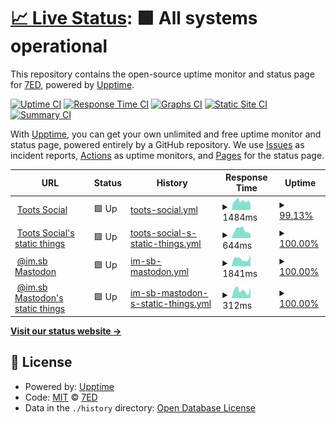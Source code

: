 # [📈 Live Status](https://uptime.7ed.net): <!--live status--> **🟩 All systems operational**

This repository contains the open-source uptime monitor and status page for [7ED](https://7ed.net), powered by [Upptime](https://github.com/upptime/upptime).

[![Uptime CI](https://github.com/7ednet/uptime/workflows/Uptime%20CI/badge.svg)](https://github.com/7ednet/uptime/actions?query=workflow%3A%22Uptime+CI%22)
[![Response Time CI](https://github.com/7ednet/uptime/workflows/Response%20Time%20CI/badge.svg)](https://github.com/7ednet/uptime/actions?query=workflow%3A%22Response+Time+CI%22)
[![Graphs CI](https://github.com/7ednet/uptime/workflows/Graphs%20CI/badge.svg)](https://github.com/7ednet/uptime/actions?query=workflow%3A%22Graphs+CI%22)
[![Static Site CI](https://github.com/7ednet/uptime/workflows/Static%20Site%20CI/badge.svg)](https://github.com/7ednet/uptime/actions?query=workflow%3A%22Static+Site+CI%22)
[![Summary CI](https://github.com/7ednet/uptime/workflows/Summary%20CI/badge.svg)](https://github.com/7ednet/uptime/actions?query=workflow%3A%22Summary+CI%22)

With [Upptime](https://upptime.js.org), you can get your own unlimited and free uptime monitor and status page, powered entirely by a GitHub repository. We use [Issues](https://github.com/7ednet/uptime/issues) as incident reports, [Actions](https://github.com/7ednet/uptime/actions) as uptime monitors, and [Pages](https://uptime.7ed.net) for the status page.

<!--start: status pages-->
<!-- This summary is generated by Upptime (https://github.com/upptime/upptime) -->
<!-- Do not edit this manually, your changes will be overwritten -->
<!-- prettier-ignore -->
| URL | Status | History | Response Time | Uptime |
| --- | ------ | ------- | ------------- | ------ |
| <img alt="" src="https://favicons.githubusercontent.com/toots.social" height="13"> [Toots Social](https://toots.social) | 🟩 Up | [toots-social.yml](https://github.com/7ednet/uptime/commits/HEAD/history/toots-social.yml) | <details><summary><img alt="Response time graph" src="./graphs/toots-social/response-time-week.png" height="20"> 1484ms</summary><br><a href="https://uptime.7ed.net/history/toots-social"><img alt="Response time 1633" src="https://img.shields.io/endpoint?url=https%3A%2F%2Fraw.githubusercontent.com%2F7ednet%2Fuptime%2FHEAD%2Fapi%2Ftoots-social%2Fresponse-time.json"></a><br><a href="https://uptime.7ed.net/history/toots-social"><img alt="24-hour response time 1411" src="https://img.shields.io/endpoint?url=https%3A%2F%2Fraw.githubusercontent.com%2F7ednet%2Fuptime%2FHEAD%2Fapi%2Ftoots-social%2Fresponse-time-day.json"></a><br><a href="https://uptime.7ed.net/history/toots-social"><img alt="7-day response time 1484" src="https://img.shields.io/endpoint?url=https%3A%2F%2Fraw.githubusercontent.com%2F7ednet%2Fuptime%2FHEAD%2Fapi%2Ftoots-social%2Fresponse-time-week.json"></a><br><a href="https://uptime.7ed.net/history/toots-social"><img alt="30-day response time 1633" src="https://img.shields.io/endpoint?url=https%3A%2F%2Fraw.githubusercontent.com%2F7ednet%2Fuptime%2FHEAD%2Fapi%2Ftoots-social%2Fresponse-time-month.json"></a><br><a href="https://uptime.7ed.net/history/toots-social"><img alt="1-year response time 1633" src="https://img.shields.io/endpoint?url=https%3A%2F%2Fraw.githubusercontent.com%2F7ednet%2Fuptime%2FHEAD%2Fapi%2Ftoots-social%2Fresponse-time-year.json"></a></details> | <details><summary><a href="https://uptime.7ed.net/history/toots-social">99.13%</a></summary><a href="https://uptime.7ed.net/history/toots-social"><img alt="All-time uptime 99.65%" src="https://img.shields.io/endpoint?url=https%3A%2F%2Fraw.githubusercontent.com%2F7ednet%2Fuptime%2FHEAD%2Fapi%2Ftoots-social%2Fuptime.json"></a><br><a href="https://uptime.7ed.net/history/toots-social"><img alt="24-hour uptime 100.00%" src="https://img.shields.io/endpoint?url=https%3A%2F%2Fraw.githubusercontent.com%2F7ednet%2Fuptime%2FHEAD%2Fapi%2Ftoots-social%2Fuptime-day.json"></a><br><a href="https://uptime.7ed.net/history/toots-social"><img alt="7-day uptime 99.13%" src="https://img.shields.io/endpoint?url=https%3A%2F%2Fraw.githubusercontent.com%2F7ednet%2Fuptime%2FHEAD%2Fapi%2Ftoots-social%2Fuptime-week.json"></a><br><a href="https://uptime.7ed.net/history/toots-social"><img alt="30-day uptime 99.65%" src="https://img.shields.io/endpoint?url=https%3A%2F%2Fraw.githubusercontent.com%2F7ednet%2Fuptime%2FHEAD%2Fapi%2Ftoots-social%2Fuptime-month.json"></a><br><a href="https://uptime.7ed.net/history/toots-social"><img alt="1-year uptime 99.65%" src="https://img.shields.io/endpoint?url=https%3A%2F%2Fraw.githubusercontent.com%2F7ednet%2Fuptime%2FHEAD%2Fapi%2Ftoots-social%2Fuptime-year.json"></a></details>
| <img alt="" src="https://favicons.githubusercontent.com/s3.toots.social" height="13"> [Toots Social's static things](https://s3.toots.social) | 🟩 Up | [toots-social-s-static-things.yml](https://github.com/7ednet/uptime/commits/HEAD/history/toots-social-s-static-things.yml) | <details><summary><img alt="Response time graph" src="./graphs/toots-social-s-static-things/response-time-week.png" height="20"> 644ms</summary><br><a href="https://uptime.7ed.net/history/toots-social-s-static-things"><img alt="Response time 710" src="https://img.shields.io/endpoint?url=https%3A%2F%2Fraw.githubusercontent.com%2F7ednet%2Fuptime%2FHEAD%2Fapi%2Ftoots-social-s-static-things%2Fresponse-time.json"></a><br><a href="https://uptime.7ed.net/history/toots-social-s-static-things"><img alt="24-hour response time 555" src="https://img.shields.io/endpoint?url=https%3A%2F%2Fraw.githubusercontent.com%2F7ednet%2Fuptime%2FHEAD%2Fapi%2Ftoots-social-s-static-things%2Fresponse-time-day.json"></a><br><a href="https://uptime.7ed.net/history/toots-social-s-static-things"><img alt="7-day response time 644" src="https://img.shields.io/endpoint?url=https%3A%2F%2Fraw.githubusercontent.com%2F7ednet%2Fuptime%2FHEAD%2Fapi%2Ftoots-social-s-static-things%2Fresponse-time-week.json"></a><br><a href="https://uptime.7ed.net/history/toots-social-s-static-things"><img alt="30-day response time 710" src="https://img.shields.io/endpoint?url=https%3A%2F%2Fraw.githubusercontent.com%2F7ednet%2Fuptime%2FHEAD%2Fapi%2Ftoots-social-s-static-things%2Fresponse-time-month.json"></a><br><a href="https://uptime.7ed.net/history/toots-social-s-static-things"><img alt="1-year response time 710" src="https://img.shields.io/endpoint?url=https%3A%2F%2Fraw.githubusercontent.com%2F7ednet%2Fuptime%2FHEAD%2Fapi%2Ftoots-social-s-static-things%2Fresponse-time-year.json"></a></details> | <details><summary><a href="https://uptime.7ed.net/history/toots-social-s-static-things">100.00%</a></summary><a href="https://uptime.7ed.net/history/toots-social-s-static-things"><img alt="All-time uptime 100.00%" src="https://img.shields.io/endpoint?url=https%3A%2F%2Fraw.githubusercontent.com%2F7ednet%2Fuptime%2FHEAD%2Fapi%2Ftoots-social-s-static-things%2Fuptime.json"></a><br><a href="https://uptime.7ed.net/history/toots-social-s-static-things"><img alt="24-hour uptime 100.00%" src="https://img.shields.io/endpoint?url=https%3A%2F%2Fraw.githubusercontent.com%2F7ednet%2Fuptime%2FHEAD%2Fapi%2Ftoots-social-s-static-things%2Fuptime-day.json"></a><br><a href="https://uptime.7ed.net/history/toots-social-s-static-things"><img alt="7-day uptime 100.00%" src="https://img.shields.io/endpoint?url=https%3A%2F%2Fraw.githubusercontent.com%2F7ednet%2Fuptime%2FHEAD%2Fapi%2Ftoots-social-s-static-things%2Fuptime-week.json"></a><br><a href="https://uptime.7ed.net/history/toots-social-s-static-things"><img alt="30-day uptime 100.00%" src="https://img.shields.io/endpoint?url=https%3A%2F%2Fraw.githubusercontent.com%2F7ednet%2Fuptime%2FHEAD%2Fapi%2Ftoots-social-s-static-things%2Fuptime-month.json"></a><br><a href="https://uptime.7ed.net/history/toots-social-s-static-things"><img alt="1-year uptime 100.00%" src="https://img.shields.io/endpoint?url=https%3A%2F%2Fraw.githubusercontent.com%2F7ednet%2Fuptime%2FHEAD%2Fapi%2Ftoots-social-s-static-things%2Fuptime-year.json"></a></details>
| <img alt="" src="https://favicons.githubusercontent.com/mastodon.im.sb" height="13"> [@im.sb Mastodon](https://mastodon.im.sb) | 🟩 Up | [im-sb-mastodon.yml](https://github.com/7ednet/uptime/commits/HEAD/history/im-sb-mastodon.yml) | <details><summary><img alt="Response time graph" src="./graphs/im-sb-mastodon/response-time-week.png" height="20"> 1841ms</summary><br><a href="https://uptime.7ed.net/history/im-sb-mastodon"><img alt="Response time 1885" src="https://img.shields.io/endpoint?url=https%3A%2F%2Fraw.githubusercontent.com%2F7ednet%2Fuptime%2FHEAD%2Fapi%2Fim-sb-mastodon%2Fresponse-time.json"></a><br><a href="https://uptime.7ed.net/history/im-sb-mastodon"><img alt="24-hour response time 1271" src="https://img.shields.io/endpoint?url=https%3A%2F%2Fraw.githubusercontent.com%2F7ednet%2Fuptime%2FHEAD%2Fapi%2Fim-sb-mastodon%2Fresponse-time-day.json"></a><br><a href="https://uptime.7ed.net/history/im-sb-mastodon"><img alt="7-day response time 1841" src="https://img.shields.io/endpoint?url=https%3A%2F%2Fraw.githubusercontent.com%2F7ednet%2Fuptime%2FHEAD%2Fapi%2Fim-sb-mastodon%2Fresponse-time-week.json"></a><br><a href="https://uptime.7ed.net/history/im-sb-mastodon"><img alt="30-day response time 1885" src="https://img.shields.io/endpoint?url=https%3A%2F%2Fraw.githubusercontent.com%2F7ednet%2Fuptime%2FHEAD%2Fapi%2Fim-sb-mastodon%2Fresponse-time-month.json"></a><br><a href="https://uptime.7ed.net/history/im-sb-mastodon"><img alt="1-year response time 1885" src="https://img.shields.io/endpoint?url=https%3A%2F%2Fraw.githubusercontent.com%2F7ednet%2Fuptime%2FHEAD%2Fapi%2Fim-sb-mastodon%2Fresponse-time-year.json"></a></details> | <details><summary><a href="https://uptime.7ed.net/history/im-sb-mastodon">100.00%</a></summary><a href="https://uptime.7ed.net/history/im-sb-mastodon"><img alt="All-time uptime 100.00%" src="https://img.shields.io/endpoint?url=https%3A%2F%2Fraw.githubusercontent.com%2F7ednet%2Fuptime%2FHEAD%2Fapi%2Fim-sb-mastodon%2Fuptime.json"></a><br><a href="https://uptime.7ed.net/history/im-sb-mastodon"><img alt="24-hour uptime 100.00%" src="https://img.shields.io/endpoint?url=https%3A%2F%2Fraw.githubusercontent.com%2F7ednet%2Fuptime%2FHEAD%2Fapi%2Fim-sb-mastodon%2Fuptime-day.json"></a><br><a href="https://uptime.7ed.net/history/im-sb-mastodon"><img alt="7-day uptime 100.00%" src="https://img.shields.io/endpoint?url=https%3A%2F%2Fraw.githubusercontent.com%2F7ednet%2Fuptime%2FHEAD%2Fapi%2Fim-sb-mastodon%2Fuptime-week.json"></a><br><a href="https://uptime.7ed.net/history/im-sb-mastodon"><img alt="30-day uptime 100.00%" src="https://img.shields.io/endpoint?url=https%3A%2F%2Fraw.githubusercontent.com%2F7ednet%2Fuptime%2FHEAD%2Fapi%2Fim-sb-mastodon%2Fuptime-month.json"></a><br><a href="https://uptime.7ed.net/history/im-sb-mastodon"><img alt="1-year uptime 100.00%" src="https://img.shields.io/endpoint?url=https%3A%2F%2Fraw.githubusercontent.com%2F7ednet%2Fuptime%2FHEAD%2Fapi%2Fim-sb-mastodon%2Fuptime-year.json"></a></details>
| <img alt="" src="https://favicons.githubusercontent.com/s3.imsb.app" height="13"> [@im.sb Mastodon's static things](https://s3.imsb.app) | 🟩 Up | [im-sb-mastodon-s-static-things.yml](https://github.com/7ednet/uptime/commits/HEAD/history/im-sb-mastodon-s-static-things.yml) | <details><summary><img alt="Response time graph" src="./graphs/im-sb-mastodon-s-static-things/response-time-week.png" height="20"> 312ms</summary><br><a href="https://uptime.7ed.net/history/im-sb-mastodon-s-static-things"><img alt="Response time 260" src="https://img.shields.io/endpoint?url=https%3A%2F%2Fraw.githubusercontent.com%2F7ednet%2Fuptime%2FHEAD%2Fapi%2Fim-sb-mastodon-s-static-things%2Fresponse-time.json"></a><br><a href="https://uptime.7ed.net/history/im-sb-mastodon-s-static-things"><img alt="24-hour response time 118" src="https://img.shields.io/endpoint?url=https%3A%2F%2Fraw.githubusercontent.com%2F7ednet%2Fuptime%2FHEAD%2Fapi%2Fim-sb-mastodon-s-static-things%2Fresponse-time-day.json"></a><br><a href="https://uptime.7ed.net/history/im-sb-mastodon-s-static-things"><img alt="7-day response time 312" src="https://img.shields.io/endpoint?url=https%3A%2F%2Fraw.githubusercontent.com%2F7ednet%2Fuptime%2FHEAD%2Fapi%2Fim-sb-mastodon-s-static-things%2Fresponse-time-week.json"></a><br><a href="https://uptime.7ed.net/history/im-sb-mastodon-s-static-things"><img alt="30-day response time 260" src="https://img.shields.io/endpoint?url=https%3A%2F%2Fraw.githubusercontent.com%2F7ednet%2Fuptime%2FHEAD%2Fapi%2Fim-sb-mastodon-s-static-things%2Fresponse-time-month.json"></a><br><a href="https://uptime.7ed.net/history/im-sb-mastodon-s-static-things"><img alt="1-year response time 260" src="https://img.shields.io/endpoint?url=https%3A%2F%2Fraw.githubusercontent.com%2F7ednet%2Fuptime%2FHEAD%2Fapi%2Fim-sb-mastodon-s-static-things%2Fresponse-time-year.json"></a></details> | <details><summary><a href="https://uptime.7ed.net/history/im-sb-mastodon-s-static-things">100.00%</a></summary><a href="https://uptime.7ed.net/history/im-sb-mastodon-s-static-things"><img alt="All-time uptime 100.00%" src="https://img.shields.io/endpoint?url=https%3A%2F%2Fraw.githubusercontent.com%2F7ednet%2Fuptime%2FHEAD%2Fapi%2Fim-sb-mastodon-s-static-things%2Fuptime.json"></a><br><a href="https://uptime.7ed.net/history/im-sb-mastodon-s-static-things"><img alt="24-hour uptime 100.00%" src="https://img.shields.io/endpoint?url=https%3A%2F%2Fraw.githubusercontent.com%2F7ednet%2Fuptime%2FHEAD%2Fapi%2Fim-sb-mastodon-s-static-things%2Fuptime-day.json"></a><br><a href="https://uptime.7ed.net/history/im-sb-mastodon-s-static-things"><img alt="7-day uptime 100.00%" src="https://img.shields.io/endpoint?url=https%3A%2F%2Fraw.githubusercontent.com%2F7ednet%2Fuptime%2FHEAD%2Fapi%2Fim-sb-mastodon-s-static-things%2Fuptime-week.json"></a><br><a href="https://uptime.7ed.net/history/im-sb-mastodon-s-static-things"><img alt="30-day uptime 100.00%" src="https://img.shields.io/endpoint?url=https%3A%2F%2Fraw.githubusercontent.com%2F7ednet%2Fuptime%2FHEAD%2Fapi%2Fim-sb-mastodon-s-static-things%2Fuptime-month.json"></a><br><a href="https://uptime.7ed.net/history/im-sb-mastodon-s-static-things"><img alt="1-year uptime 100.00%" src="https://img.shields.io/endpoint?url=https%3A%2F%2Fraw.githubusercontent.com%2F7ednet%2Fuptime%2FHEAD%2Fapi%2Fim-sb-mastodon-s-static-things%2Fuptime-year.json"></a></details>

<!--end: status pages-->

[**Visit our status website →**](https://uptime.7ed.net)

## 📄 License

- Powered by: [Upptime](https://github.com/upptime/upptime)
- Code: [MIT](./LICENSE) © [7ED](https://7ed.net)
- Data in the `./history` directory: [Open Database License](https://opendatacommons.org/licenses/odbl/1-0/)

